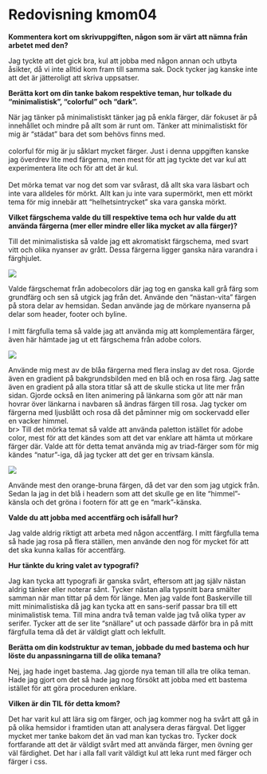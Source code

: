 ---
---
Redovisning kmom04
=========================

**Kommentera kort om skrivuppgiften, någon som är värt att nämna från arbetet med den?**

Jag tyckte att det gick bra, kul att jobba med någon annan och utbyta åsikter, då vi inte alltid kom fram till samma sak. Dock tycker jag kanske inte
att det är jätteroligt att skriva uppsatser.

**Berätta kort om din tanke bakom respektive teman, hur tolkade du “minimalistisk”, “colorful” och “dark”.**

När jag tänker på minimalistiskt tänker jag på enkla färger, där fokuset är på innehållet och mindre på allt som är runt om. Tänker att minimalistiskt för mig är “städat” bara det som behövs finns med.
<br><br>
colorful för mig är ju såklart mycket färger. Just i denna uppgiften kanske jag överdrev lite med färgerna, men mest för att jag tyckte det var kul att experimentera lite och för att det är kul.
<br><br>
Det mörka temat var nog det som var svårast, då allt ska vara läsbart och inte vara alldeles för mörkt. Allt kan ju inte vara supermörkt, men ett mörkt tema för mig innebär att “helhetsintrycket” ska vara ganska mörkt.

**Vilket färgschema valde du till respektive tema och hur valde du att använda färgerna (mer eller mindre eller lika mycket av alla färger)?**

Till det minimalistiska så valde jag ett akromatiskt färgschema, med svart vitt och olika nyanser av grått. Dessa färgerna ligger ganska nära varandra i färghjulet.

![](image/minimalistiskt.png)

Valde färgschemat från adobecolors där jag tog en ganska kall grå färg som grundfärg och sen så utgick jag från det. Använde den “nästan-vita” färgen på stora delar av hemsidan. Sedan använde jag de mörkare nyanserna på delar som header, footer och byline.
<br><br>
I mitt färgfulla tema så valde jag att använda mig att komplementära färger, även här hämtade jag ut ett färgschema från adobe colors.

![](image/colorful.png)

Använde mig mest av de blåa färgerna med flera inslag av det rosa. Gjorde även en gradient på bakgrundsbilden med en blå och en rosa färg. Jag satte även en gradient på alla stora titlar så att de skulle sticka ut lite mer från sidan. Gjorde också en liten animering på länkarna som gör att när man hovrar över länkarna i navbaren så ändras färgen till rosa. Jag tycker om färgerna med ljusblått och rosa då det påminner mig om sockervadd eller en vacker himmel.
<br>br>
Till det mörka temat så valde att använda paletton istället för adobe color, mest för att det kändes som att det var enklare att hämta ut mörkare färger där. Valde att för detta temat använda mig av triad-färger som för mig kändes “natur”-iga, då jag tycker att det ger en trivsam känsla.

![](image/dark.png?width=200)

Använde mest den orange-bruna färgen, då det var den som jag utgick från. Sedan la jag in det blå i headern som att det skulle ge en lite “himmel”-känsla och det gröna i footern för att ge en “mark”-känska.

**Valde du att jobba med accentfärg och isåfall hur?**

Jag valde aldrig riktigt att arbeta med någon accentfärg. I mitt färgfulla tema så hade jag rosa på flera ställen, men använde den nog för mycket för att det ska kunna kallas för accentfärg.

**Hur tänkte du kring valet av typografi?**

Jag kan tycka att typografi är ganska svårt, eftersom att jag själv nästan aldrig tänker eller noterar sånt. Tycker nästan alla typsnitt bara smälter samman när man tittar på dem för länge. Men jag valde font Baskerville till mitt minimalistiska då jag kan tycka att en sans-serif passar bra till ett minimalistisk tema. Till mina andra två teman valde jag två olika typer av serifer. Tycker att de ser lite “snällare” ut och passade därför bra in på mitt färgfulla tema då det är väldigt glatt och lekfullt.


**Berätta om din kodstruktur av teman, jobbade du med bastema och hur löste du anpassningarna till de olika temana?**

Nej, jag hade inget bastema. Jag gjorde nya teman till alla tre olika teman. Hade jag gjort om det så hade jag nog försökt att jobba med ett bastema istället för att göra proceduren enklare.

**Vilken är din TIL för detta kmom?**

Det har varit kul att lära sig om färger, och jag kommer nog ha svårt att gå in på olika hemsidor i framtiden utan att analysera deras färgval. Det ligger mycket mer tanke bakom det än vad man kan tyckas tro. Tycker dock fortfarande att det är väldigt svårt med att använda färger, men övning ger väl färdighet. Det har i alla fall varit väldigt kul att leka runt med färger och färger i css.
